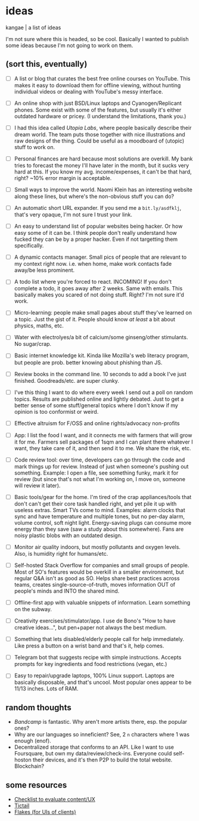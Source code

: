 # ideas
kangae | a list of ideas

I'm not sure where this is headed, so be cool. Basically I wanted to publish some ideas because I'm not going to work on them.


## (sort this, eventually)

- [ ] A list or blog that curates the best free online courses on YouTube. This makes it easy to download them for offline viewing, without hunting individual videos or dealing with YouTube's messy interface.
- [ ] An online shop with just BSD/Linux laptops and Cyanogen/Replicant phones. Some exist with some of the features, but usually it's either outdated hardware or pricey. (I understand the limitations, thank you.)
- [ ] I had this idea called _Utopia Labs_, where people basically describe their dream world. The team puts those together with nice illustrations and raw designs of the thing. Could be useful as a moodboard of (utopic) stuff to work on.
- [ ] Personal finances are hard because most solutions are overkill. My bank tries to forecast the money I'll have later in the month, but it sucks very hard at this. If you know my avg. income/expenses, it can't be that hard, right? ~10% error margin is acceptable.
- [ ] Small ways to improve the world. Naomi Klein has an interesting website along these lines, but where's the non-obvious stuff you can do?
- [ ] An automatic short URL expander. If you send me a `bit.ly/asdfklj`, that's very opaque, I'm not sure I trust your link.
- [ ] An easy to understand list of popular websites being hacker. Or how easy some of it can be. I think people don't really understand how fucked they can be by a proper hacker. Even if not targetting them specifically.
- [ ] A dynamic contacts manager. Small pics of people that are relevant to my context right now. i.e. when home, make work contacts fade away/be less prominent.
- [ ] A todo list where you're forced to react. INCOMING! If you don't complete a todo, it goes away after 2 weeks. Same with emails. This basically makes you scared of not doing stuff. Right? I'm not sure it'd work.
- [ ] Micro-learning: people make small pages about stuff they've learned on a topic. Just the gist of it. People should know *at least* a bit about physics, maths, etc.
- [ ] Water with electrolyes/a bit of calcium/some ginseng/other stimulants. No sugar/crap.
- [ ] Basic internet knowledge kit. Kinda like Mozilla's web literacy program, but people are prob. better knowing about phishing than JS.
- [ ] Review books in the command line. 10 seconds to add a book I've just finished. Goodreads/etc. are super clunky.
- [ ] I've this thing I want to do where every week I send out a poll on random topics. Results are published online and lightly debated. Just to get a better sense of some stuff/general topics where I don't know if my opinion is too conformist or weird.
- [ ] Effective altruism for F/OSS and online rights/advocacy non-profits
- [ ] App: I list the food I want, and it connects me with farmers that will grow it for me. Farmers sell packages of 1sqm and I can plant there whatever I want, they take care of it, and then send it to me. We share the risk, etc.
- [ ] Code review tool: over time, developers can go through the code and mark things up for review. Instead of just when someone's pushing out something. Example: I open a file, see something funky, mark it for review (but since that's not what I'm working on, I move on, someone will review it later).
- [ ] Basic tools/gear for the home. I'm tired of the crap appliances/tools that don't can't get their core task handled right, and yet pile it up with useless extras. Smart TVs come to mind. Examples: alarm clocks that sync and have temperature and multiple tones, but no per-day alarm, volume control, soft night light. Energy-saving plugs can consume more energy than they save (saw a study about this somewhere). Fans are noisy plastic blobs with an outdated design.
- [ ] Monitor air quality indoors, but mostly pollutants and oxygen levels. Also, is humidity right for humans/etc.
- [ ] Self-hosted Stack Overflow for companies and small groups of people. Most of SO's features would be overkill in a smaller environment, but regular Q&A isn't as good as SO. Helps share best practices across teams, creates single-source-of-truth, moves information OUT of people's minds and INTO the shared mind.
- [ ] Offline-first app with valuable snippets of information. Learn something on the subway.
- [ ] Creativity exercises/stimulator/app. I use de Bono's "How to have creative ideas...", but pen+paper not always the best medium.
- [ ] Something that lets disabled/elderly people call for help immediately. Like press a button on a wrist band and that's it, help comes.
- [ ] Telegram bot that suggests recipe with simple instructions. Accepts prompts for key ingredients and food restrictions (vegan, etc.)
- [ ] Easy to repair/upgrade laptops, 100% Linux support. Laptops are basically disposable, and that's uncool. Most popular ones appear to be 11/13 inches. Lots of RAM.


## random thoughts

- _Bandcamp_ is fantastic. Why aren't more artists there, esp. the popular ones?
- Why are our languages so inneficient? See, 2 `n` characters where 1 was enough (enof).
- Decentralized storage that conforms to an API. Like I want to use Foursquare, but own my data/review/check-ins. Everyone could self-hoston their devices, and it's then P2P to build the total website. Blockchain?


## some resources

- [Checklist to evaluate content/UX](http://ixdchecklist.com/)
- [Tictail](https://tictail.com/)
- [Flakes (for UIs of clients)](http://getflakes.com/index.html)
